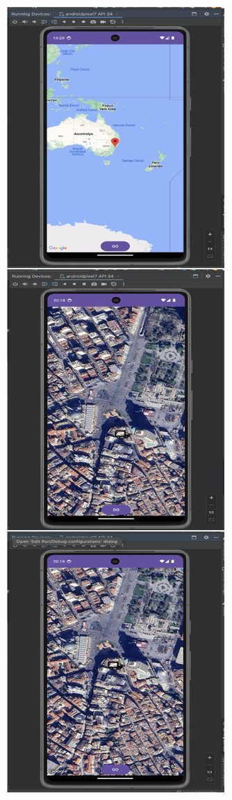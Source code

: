 <img src="https://github.com/kenantasdemir/kotlinmapsstudy/blob/master/app/src/main/assets/1.png" width="500" height="600"/>

<img src="https://github.com/kenantasdemir/kotlinmapsstudy/blob/master/app/src/main/assets/2.png" width="500" height="600"/>

<img src="https://github.com/kenantasdemir/kotlinmapsstudy/blob/master/app/src/main/assets/3.png" width="500" height="600"/>
